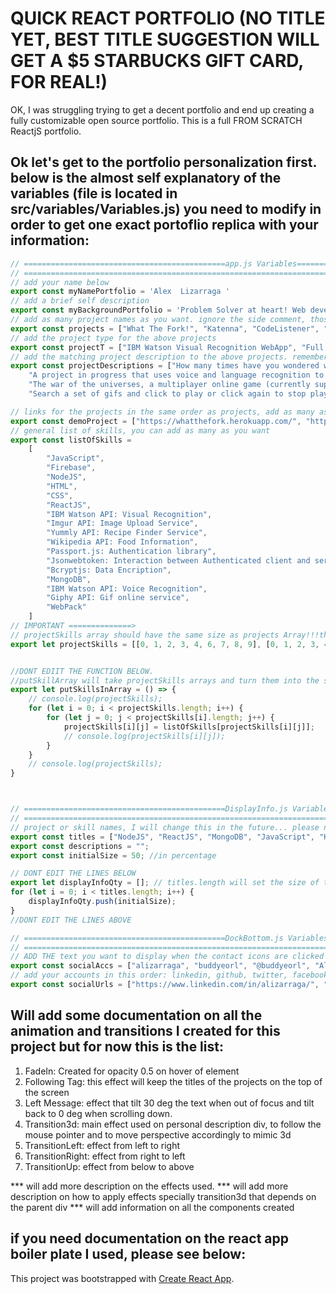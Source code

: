 # QUICK REACT PORTFOLIO (NO TITLE YET, BEST TITLE SUGGESTION WILL GET A $5 STARBUCKS GIFT CARD, FOR REAL!)
OK, I was struggling trying to get a decent portfolio and end up creating a fully customizable open source portfolio. This is a full FROM SCRATCH ReactjS portfolio.

## Ok let's get to the portfolio personalization first. below is the almost self explanatory of the variables (file is located in src/variables/Variables.js) you need to modify in order to get one exact portoflio replica with your information:

```javascript
// =============================================app.js Variables============================================================//
// =========================================================================================================================//
// add your name below
export const myNamePortfolio = 'Alex  Lizarraga '
// add a brief self description 
export const myBackgroundPortfolio = 'Problem Solver at heart! Web development, Blockchain and Deep Learning enthusiast!';
// add as many project names as you want. ignore the side comment, those are projects that i have pending to upload on my own portfolio :)
export const projects = ["What The Fork!", "Katenna", "CodeListener", "Multiverse", "GifTastic"]; //, "Fun", "Full Stack App", "Blockchain", "Jupyter Books"
// add the project type for the above projects
export const projectT = ["IBM Watson Visual Recognition WebApp", "Full Stack App", "IBM Watson Natural Language Recognition WebApp", "FUN", "More FUN using APIs"]; //, "Fun", "Full Stack App", "Blockchain", "Jupyter Books"
// add the matching project description to the above projects. remember it's an array!!
export const projectDescriptions = ["How many times have you wondered what could you cook with that ingredient you saw at the super market? or what is the name of that fruit or food you saw? well don't worry, we have created 'What the fork', just open the camera, take the picture of all the ingredients you have, and in matter of seconds the app will tell you all the meals you can cook. Easy!", "Never again!!, yes, You don't need to train the new hire!, with Katenna the continuity manual and the training expenses are a thing of the past, this app is the tool the managers use to train their new employees. Katenna works by keeping all the knowledge the current employee has about its position, and when an employee quits, the new hire can take the new position right away with katenna as the inexpensive trainer",
    "A project in progress that uses voice and language recognition to create and interact with website elements and display the code html code of such elements, all these without typing a word. The code listener will be the tool to create full websites with one voice command,  will help people with mobility impairement to code html, will help instructors to teach and see code changes in real time, children and adults will be able to code as long as there is a voice to do it.",
    "The war of the universes, a multiplayer online game (currently supports only two players) where you have to bomb your multiverse enemy planet, taking advantage of that moment where all the multiverse planets phase in.",
    "Search a set of gifs and click to play or click again to stop playing, who doesn't love gifs anyways?"]

// links for the projects in the same order as projects, add as many as you want.
export const demoProject = ["https://whatthefork.herokuapp.com/", "http://www.katenna.com", "https://thecodelistener.herokuapp.com/", "https://buddyeorl.github.io/ggj2018/", "https://buddyeorl.github.io/GifTastic/"];
// general list of skills, you can add as many as you want
export const listOfSkills =
    [
        "JavaScript",
        "Firebase",
        "NodeJS",
        "HTML",
        "CSS",
        "ReactJS",
        "IBM Watson API: Visual Recognition",
        "Imgur API: Image Upload Service",
        "Yummly API: Recipe Finder Service",
        "Wikipedia API: Food Information",
        "Passport.js: Authentication library",
        "Jsonwebtoken: Interaction between Authenticated client and server",
        "Bcryptjs: Data Encription",
        "MongoDB",
        "IBM Watson API: Voice Recognition",
        "Giphy API: Gif online service",
        "WebPack"
    ]
// IMPORTANT ==============>
// projectSkills array should have the same size as projects Array!!!the number below represent the index of the array listOfSkills======================> 
export let projectSkills = [[0, 1, 2, 3, 4, 6, 7, 8, 9], [0, 1, 2, 3, 4, 5, 10, 13, 16], [0, 1, 3, 4, 14, 16], [0, 1, 2, 3, 4,], [0, 2, 3, 4, 15], [0, 1, 2, 3, 4], [0, 1, 2, 3, 4], [0, 1, 2, 3, 4], [0, 1, 2, 3, 4]];


//DONT EDIIT THE FUNCTION BELOW.
//putSkillArray will take projectSkills arrays and turn them into the skills from list of skills, this is done to prevent writing the skills repeatedly
export let putSkillsInArray = () => {
    // console.log(projectSkills);
    for (let i = 0; i < projectSkills.length; i++) {
        for (let j = 0; j < projectSkills[i].length; j++) {
            projectSkills[i][j] = listOfSkills[projectSkills[i][j]];
            // console.log(projectSkills[i][j]);
        }
    }
    // console.log(projectSkills);
}



// =============================================DisplayInfo.js Variables============================================================//
// =================================================================================================================================//
// project or skill names, I will change this in the future... please note that the images related to the titles, are named as 01.png for node, 02.png for reactjs etc. all this in /src/img/logos
export const titles = ["NodeJS", "ReactJS", "MongoDB", "JavaScript", "HTML5", "Heroku", "CSS3", "Firebase", "Jupyter Books"];
export const descriptions = "";
export const initialSize = 50; //in percentage

// DONT EDIT THE LINES BELOW
export let displayInfoQty = []; // titles.length will set the size of this array to hold the displayInfo card initial size
for (let i = 0; i < titles.length; i++) {
    displayInfoQty.push(initialSize);
}
//DONT EDIT THE LINES ABOVE

// =============================================DockBottom.js Variables============================================================//
// =================================================================================================================================//
// ADD THE text you want to display when the contact icons are clicked
export const socialAccs = ["alizarraga", "buddyeorl", "@buddyeorl", "Alex", "alexander_lizarraga@ymail.com"];
// add your accounts in this order: linkedin, github, twitter, facebook, and your email.
export const socialUrls = ["https://www.linkedin.com/in/alizarraga/", "https://github.com/buddyeorl", "https://twitter.com/buddyeorl", "https://www.facebook.com/alexander.lizarraga.144", "mailto: alexander_lizarraga@ymail.com"];


```

## Will add some documentation on all the animation and transitions I created for this project but for now this is the list:
1. FadeIn: Created for opacity 0.5 on hover of element
2. Following Tag: this effect will keep the titles of the projects on the top of the screen
3. Left Message: effect that tilt 30 deg the text when out of focus and tilt back to 0 deg when scrolling down.
4. Transition3d: main effect used on personal description div, to follow the mouse pointer and to move perspective accordingly to mimic 3d
5. TransitionLeft: effect from left to right
6. TransitionRight: effect from right to left
7. TransitionUp: effect from below to above

*** will add more description on the effects used.
*** will add more description on how to apply effects specially transition3d that depends on the parent div
*** will add information on all the components created


## if you need documentation on the react app boiler plate I used, please see below:
This project was bootstrapped with [Create React App](https://github.com/facebookincubator/create-react-app).